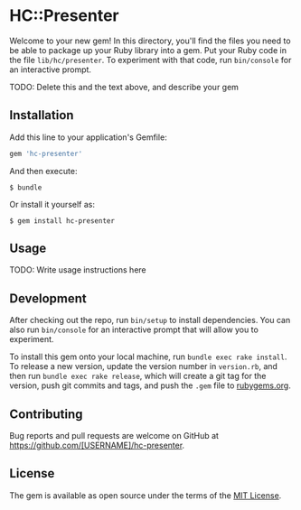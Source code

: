 # HC::Presenter

Welcome to your new gem! In this directory, you'll find the files you need to be able to package up your Ruby library into a gem. Put your Ruby code in the file `lib/hc/presenter`. To experiment with that code, run `bin/console` for an interactive prompt.

TODO: Delete this and the text above, and describe your gem

## Installation

Add this line to your application's Gemfile:

```ruby
gem 'hc-presenter'
```

And then execute:

    $ bundle

Or install it yourself as:

    $ gem install hc-presenter

## Usage

TODO: Write usage instructions here

## Development

After checking out the repo, run `bin/setup` to install dependencies. You can also run `bin/console` for an interactive prompt that will allow you to experiment.

To install this gem onto your local machine, run `bundle exec rake install`. To release a new version, update the version number in `version.rb`, and then run `bundle exec rake release`, which will create a git tag for the version, push git commits and tags, and push the `.gem` file to [rubygems.org](https://rubygems.org).

## Contributing

Bug reports and pull requests are welcome on GitHub at https://github.com/[USERNAME]/hc-presenter.

## License

The gem is available as open source under the terms of the [MIT License](http://opensource.org/licenses/MIT).
